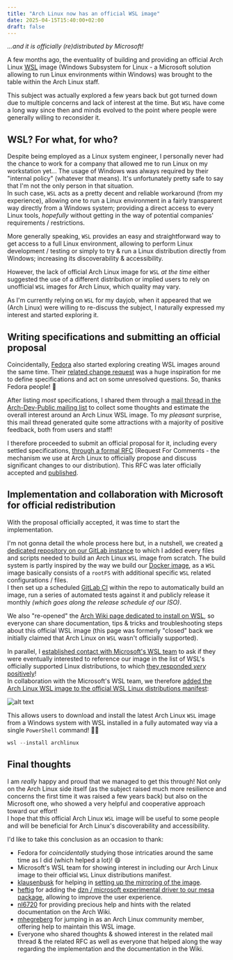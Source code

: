 ```yaml
---
title: "Arch Linux now has an official WSL image"
date: 2025-04-15T15:40:00+02:00
draft: false
---
```


*...and it is officially (re)distributed by Microsoft!*

A few months ago, the eventuality of building and providing an official Arch Linux [WSL](https://learn.microsoft.com/en-us/windows/wsl/about) image (Windows Subsystem for Linux - a Microsoft solution allowing to run Linux environments within Windows) was brought to the table within the Arch Linux staff.

This subject was actually explored a few years back but got turned down due to multiple concerns and lack of interest at the time. But `WSL` have come a long way since then and minds evolved to the point where people were generally willing to reconsider it.

## WSL? For what, for who?

Despite being employed as a Linux system engineer, I personally never had the chance to work for a company that allowed me to run Linux on my workstation yet... The usage of Windows was always required by their "internal policy" (whatever that means). It's unfortunately pretty safe to say that I'm not the only person in that situation.  
In such case, `WSL` acts as a pretty decent and reliable workaround (from my experience), allowing one to run a Linux environment in a fairly transparent way directly from a Windows system; providing a direct access to every Linux tools, *hopefully* without getting in the way of potential companies' requirements / restrictions.

More generally speaking, `WSL` provides an easy and straightforward way to get access to a full Linux environment, allowing to perform Linux development / testing or simply to try & run a Linux distribution directly from Windows; increasing its discoverability & accessibility.

However, the lack of official Arch Linux image for `WSL` *at the time* either suggested the use of a different distribution or implied users to rely on unofficial `WSL` images for Arch Linux, which quality may vary.

As I'm currently relying on `WSL` for my dayjob, when it appeared that we (Arch Linux) were willing to re-discuss the subject, I naturally expressed my interest and started exploring it.

## Writing specifications and submitting an official proposal

Coincidentally, [Fedora](https://fedoraproject.org/) also started exploring creating WSL images around the same time. Their [related change request](https://fedoraproject.org/wiki/Changes/FedoraWSL) was a huge inspiration for me to define specifications and act on some unresolved questions. So, thanks Fedora people! :blue_heart:

After listing *most* specifications, I shared them through a [mail thread in the Arch-Dev-Public mailing list](https://lists.archlinux.org/archives/list/arch-dev-public@lists.archlinux.org/thread/73A4BK7YK4BJBVXGMN2I5CROQAWI53VZ/) to collect some thoughts and estimate the overall interest around an Arch Linux WSL image. To my *pleasant* surprise, this mail thread generated quite some attractions with a majority of positive feedback, both from users and staff!

I therefore proceeded to submit an official proposal for it, including every settled specifications, [through a formal RFC](https://gitlab.archlinux.org/archlinux/rfcs/-/merge_requests/50) (Request For Comments - the mechanism we use at Arch Linux to officially propose and discuss significant changes to our distribution). This RFC was later officially accepted and [published](https://rfc.archlinux.page/0050-arch-linux-wsl-image/).

## Implementation and collaboration with Microsoft for official redistribution

With the proposal officially accepted, it was time to start the implementation.

I'm not gonna detail the whole process here but, in a nutshell, we created [a dedicated repository on our GitLab instance](https://gitlab.archlinux.org/archlinux/archlinux-wsl) to which I added every files and scripts needed to build an Arch Linux `WSL` image from scratch. The build system is partly inspired by the way we build our [Docker image](https://hub.docker.com/_/archlinux/), as a `WSL` image basically consists of a `rootFS` with additional specific `WSL` related configurations / files.  
I then set up a scheduled [GitLab CI](https://gitlab.archlinux.org/archlinux/archlinux-wsl/-/blob/main/.gitlab-ci.yml?ref_type=heads) within the repo to automatically build an image, run a series of automated tests against it and publicly release it monthly *(which goes along the release schedule of our ISO)*.

We also "re-opened" the [Arch Wiki page dedicated to install on WSL](https://wiki.archlinux.org/title/Install_Arch_Linux_on_WSL), so everyone can share documentation, tips & tricks and troubleshooting steps about this official WSL image (this page was formerly "closed" back we initially claimed that Arch Linux on `WSL` wasn't officially supported).

In parallel, I [established contact with Microsoft's WSL team](https://github.com/microsoft/WSL/issues/12551) to ask if they were eventually interested to reference our image in the list of WSL's officially supported Linux distributions, to which [they responded *very* positively](https://github.com/microsoft/WSL/issues/12551#issuecomment-2635150613)!  
In collaboration with the Microsoft's WSL team, we therefore [added the Arch Linux WSL image to the official WSL Linux distributions manifest](https://github.com/microsoft/WSL/pull/12818):

![alt text](../../images/archlinux-wsl-image/wsl-distributions-list.png "WSL official Linux distributions list")

This allows users to download and install the latest Arch Linux `WSL` image from a Windows system with WSL installed in a fully automated way via a single `PowerShell` command! 🥳🎉

```powershell
wsl --install archlinux
```

## Final thoughts

I am *really* happy and proud that we managed to get this through! Not only on the Arch Linux side itself (as the subject raised much more resilience and concerns the first time it was raised a few years back) but also on the Microsoft one, who showed a very helpful and cooperative approach toward our effort!  
I hope that this official Arch Linux `WSL` image will be useful to some people and will be beneficial for Arch Linux's discoverability and accessibility.

I'd like to take this conclusion as an occasion to thank:

- Fedora for *coincidentally* studying those intricaties around the same time as I did (which helped a lot)! 😄
- Microsoft's WSL team for showing interest in including our Arch Linux image to their official `WSL` Linux distributions manifest.
- [klausenbusk](https://github.com/klausenbusk) for helping in [setting up the mirroring of the image](https://gitlab.archlinux.org/archlinux/infrastructure/-/merge_requests/924).
- [heftig](https://github.com/heftig) for adding the [dzn / microsoft experimental driver to our mesa package](https://gitlab.archlinux.org/archlinux/packaging/packages/mesa/-/issues/25), allowing to improve the user experience.
- [nl6720](https://wiki.archlinux.org/title/User:Nl6720) for providing precious help and hints with the related documentation on the Arch Wiki.
- [mhegreberg](https://github.com/mhegreberg) for jumping in as an Arch Linux community member, offering help to maintain this WSL image.
- Everyone who shared thoughts & showed interest in the related mail thread & the related RFC as well as everyone that helped along the way regarding the implementation and the documentation in the Wiki.
